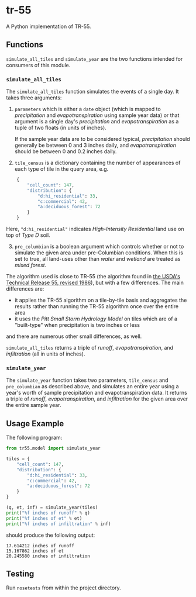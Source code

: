 # tr-55

A Python implementation of TR-55.

## Functions

`simulate_all_tiles` and `simulate_year` are the two functions intended for consumers of this module.

### `simulate_all_tiles`

The `simulate_all_tiles` function simulates the events of a single day.  It takes three arguments:

   1. `parameters` which is either a `date` object (which is mapped to *precipitation* and *evapotranspiration* using sample year data) or that argument is a single day's *precipitation* and *evapotranspiration* as a tuple of two floats (in units of inches).

      If the sample year data are to be considered typical, *precipitation* should generally be between 0 and 3 inches daily, and *evapotranspiration* should be between 0 and 0.2 inches daily.

   2. `tile_census` is a dictionary containing the number of appearances of each type of tile in the query area, e.g.
   ```Python
       {
           "cell_count": 147,
           "distribution": {
               "d:hi_residential": 33,
               "c:commercial": 42,
               "a:deciduous_forest": 72
           }
       }
   ```
   Here, `"d:hi_residential"` indicates *High-Intensity Residential* land use on top of *Type D* soil.

   3. `pre_columbian` is a boolean argument which controls whether or not to simulate the given area under pre-Columbian conditions.  When this is set to true, all land-uses other than *water* and *wetland* are treated as *mixed forest*.

The algorithm used is close to TR-55 (the algorithm found in [the USDA's Technical Release 55, revised 1986](http://www.cpesc.org/reference/tr55.pdf)), but with a few differences.  The main differences are:

   * it applies the TR-55 algorithm on a tile-by-tile basis and aggregates the results rather than running the TR-55 algorithm once over the entire area
   * it uses the *Pitt Small Storm Hydrology Model* on tiles which are of a "built-type" when precipitation is two inches or less

and there are numerous other small differences, as well.

`simulate_all_tiles` returns a triple of *runoff*, *evapotranspiration*, and *infiltration* (all in units of inches).

### `simulate_year`

The `simulate_year` function takes two parameters, `tile_census` and `pre_columbian` as described above, and simulates an entire year using a year's worth of sample precipitation and evapotranspiration data.  It returns a triple of *runoff*, *evapotranspiration*, and *infiltration* for the given area over the entire sample year.

## Usage Example

The following program:
```Python
from tr55.model import simulate_year

tiles = {
    "cell_count": 147,
    "distribution": {
        "d:hi_residential": 33,
        "c:commercial": 42,
        "a:deciduous_forest": 72
    }
}

(q, et, inf) = simulate_year(tiles)
print("%f inches of runoff" % q)
print("%f inches of et" % et)
print("%f inches of infiltration" % inf)
```
should produce the following output:
```
17.614212 inches of runoff
15.167862 inches of et
20.245580 inches of infiltration
```

## Testing

Run `nosetests` from within the project directory.

